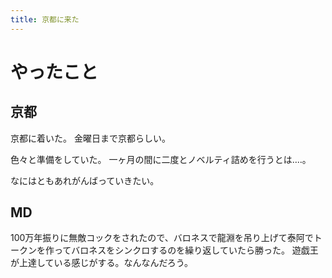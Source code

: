 ```yaml
---
title: 京都に来た
---
```


# やったこと

## 京都

京都に着いた。
金曜日まで京都らしい。

色々と準備をしていた。
一ヶ月の間に二度とノベルティ詰めを行うとは‥‥。

なにはともあれがんばっていきたい。

## MD

100万年振りに無敵コックをされたので、バロネスで龍淵を吊り上げて泰阿でトークンを作ってバロネスをシンクロするのを繰り返していたら勝った。
遊戯王が上達している感じがする。なんなんだろう。
